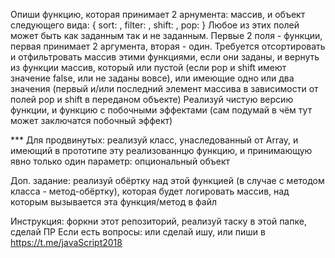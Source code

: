 Опиши функцию, которая принимает 2 арнумента: массив, и объект следующего вида:
{
  sort: <Function>,
  filter: <Function>,
  shift: <Boolean>,
  pop: <Boolean>
}
Любое из этих полей может быть как заданным так и не заданным. Первые 2 поля - функции, первая принимает 2 аргумента, вторая - один.
Требуется отсортировать и отфильтровать массив этими функциями, если они заданы, и вернуть из функции массив, который или пустой (если pop и shift имеют значение false, или не заданы вовсе), или имеющие одно или два значения (первый и/или последний элемент массива в зависимости от полей pop и shift в переданом объекте)
Реализуй чистую версию функции, и функцию с побочными эффектами (сам подумай в чём тут может заключатся побочный эффект)

*** Для продвинутых: реализуй класс, унаследованный от Array, и имеющий в прототипе эту реализованнцю функцию, и принимающую явно только один параметр: опциональный объект

Доп. задание: реализуй обёртку над этой функцией (в случае с методом класса - метод-обёртку), которая будет логировать массив, над которым вызывается эта функция/метод в файл

Инструкция: форкни этот репозиторий, реализуй таску в этой папке, сделай ПР
Если есть вопросы: или сделай ишу, или пиши в https://t.me/javaScript2018